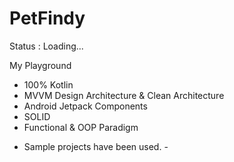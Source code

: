 # PetFindy
Status : Loading...

My Playground

* 100% Kotlin
* MVVM Design Architecture & Clean Architecture
* Android Jetpack Components
* SOLID 
* Functional & OOP Paradigm


- Sample projects have been used. -


